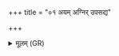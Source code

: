 +++
title = "०१ अयम् अग्निर् उपसद्य"

+++
<details><summary>मूलम् (GR)</summary>

अयम् अग्निर् उपसद्य  
इह सूर्य उद् एतु ते ।  
उद् एहि मृत्योर् गम्भीरात्  
कृच्छ्राच् चित् तमसस् परि ॥
</details>